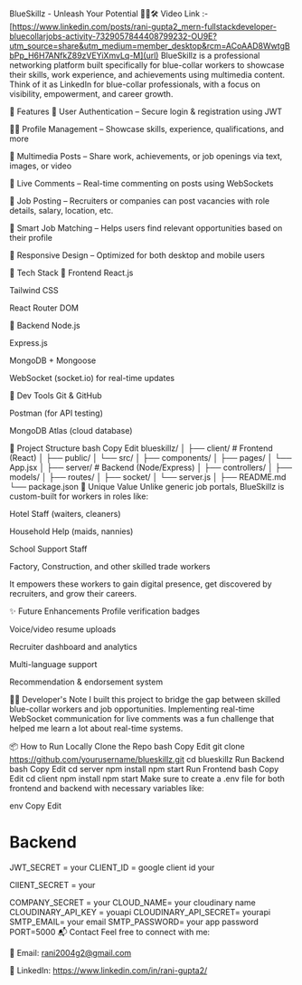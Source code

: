 BlueSkillz - Unleash Your Potential 👷‍♂️🛠️
Video Link :- [https://www.linkedin.com/posts/rani-gupta2_mern-fullstackdeveloper-bluecollarjobs-activity-7329057844408799232-OU9E?utm_source=share&utm_medium=member_desktop&rcm=ACoAAD8WwtgBbPp_H6H7ANfkZ89zVEYiXmvLq-M](url)
BlueSkillz is a professional networking platform built specifically for blue-collar workers to showcase their skills, work experience, and achievements using multimedia content. Think of it as LinkedIn for blue-collar professionals, with a focus on visibility, empowerment, and career growth.

🚀 Features
🔐 User Authentication – Secure login & registration using JWT

🧑‍💼 Profile Management – Showcase skills, experience, qualifications, and more

📸 Multimedia Posts – Share work, achievements, or job openings via text, images, or video

💬 Live Comments – Real-time commenting on posts using WebSockets

📢 Job Posting – Recruiters or companies can post vacancies with role details, salary, location, etc.

🔎 Smart Job Matching – Helps users find relevant opportunities based on their profile

📱 Responsive Design – Optimized for both desktop and mobile users

🧰 Tech Stack
🔹 Frontend
React.js

Tailwind CSS

React Router DOM

🔹 Backend
Node.js

Express.js

MongoDB + Mongoose

WebSocket (socket.io) for real-time updates

🔹 Dev Tools
Git & GitHub

Postman (for API testing)

MongoDB Atlas (cloud database)

📁 Project Structure
bash
Copy
Edit
blueskillz/
│
├── client/               # Frontend (React)
│   ├── public/
│   └── src/
│       ├── components/
│       ├── pages/
│       └── App.jsx
│
├── server/               # Backend (Node/Express)
│   ├── controllers/
│   ├── models/
│   ├── routes/
│   ├── socket/
│   └── server.js
│
├── README.md
└── package.json
🌟 Unique Value
Unlike generic job portals, BlueSkillz is custom-built for workers in roles like:

Hotel Staff (waiters, cleaners)

Household Help (maids, nannies)

School Support Staff

Factory, Construction, and other skilled trade workers

It empowers these workers to gain digital presence, get discovered by recruiters, and grow their careers.

✨ Future Enhancements
Profile verification badges

Voice/video resume uploads

Recruiter dashboard and analytics

Multi-language support

Recommendation & endorsement system

🧑‍💻 Developer's Note
I built this project to bridge the gap between skilled blue-collar workers and job opportunities. Implementing real-time WebSocket communication for live comments was a fun challenge that helped me learn a lot about real-time systems.

📦 How to Run Locally
Clone the Repo
bash
Copy
Edit
git clone https://github.com/yourusername/blueskillz.git
cd blueskillz
Run Backend
bash
Copy
Edit
cd server
npm install
npm start
Run Frontend
bash
Copy
Edit
cd client
npm install
npm start
Make sure to create a .env file for both frontend and backend with necessary variables like:

env
Copy
Edit
# Backend
JWT_SECRET = your
CLIENT_ID = google client id your

ClIENT_SECRET = your
     
COMPANY_SECRET = your
CLOUD_NAME= your cloudinary name
CLOUDINARY_API_KEY = youapi
CLOUDINARY_API_SECRET= yourapi
SMTP_EMAIL= your email 
SMTP_PASSWORD= your app password
PORT=5000
📬 Contact
Feel free to connect with me:

📧 Email: rani2004g2@gmail.com

💼 LinkedIn: https://www.linkedin.com/in/rani-gupta2/
